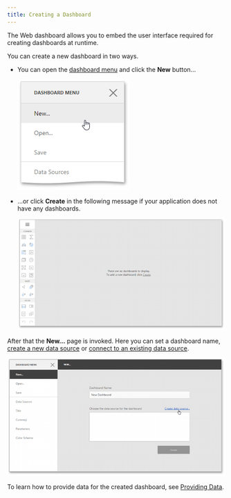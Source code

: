 ```yaml
---
title: Creating a Dashboard
---
```

The Web dashboard allows you to embed the user interface required for creating dashboards at runtime.
 

You can create a new dashboard in two ways.
* You can open the [dashboard menu](../../../dashboard-for-web/articles/web-dashboard-designer-mode/ui-elements/dashboard-menu.md) and click the **New** button...
	
	![wdd-add-new-dashboard](../../images/Img125471.png)
* ...or click **Create** in the following message if your application does not have any dashboards.
	
	![WebDesigner-NoDashboard](../../images/Img122617.png)

After that the **New...** page is invoked. Here you can set a dashboard name, [create a new data source](../../../dashboard-for-web/articles/web-dashboard-designer-mode/providing-data/create-a-new-data-source.md) or [connect to an existing data source](../../../dashboard-for-web/articles/web-dashboard-designer-mode/providing-data/connect-to-an-existing-data-source.md).

![WebDesignerGettingStarted_CreateDataSource](../../images/Img123741.png)

To learn how to provide data for the created dashboard, see [Providing Data](../../../dashboard-for-web/articles/web-dashboard-designer-mode/providing-data.md).